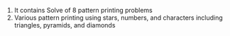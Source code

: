 1. It contains Solve of 8 pattern printing problems
2. Various pattern printing using stars, numbers, and characters including triangles, pyramids, and diamonds